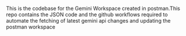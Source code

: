 This is the codebase for the Gemini Workspace created in postman.This repo contains the JSON code and the github workflows required to automate the fetching of latest gemini api changes and updating the postman workspace
